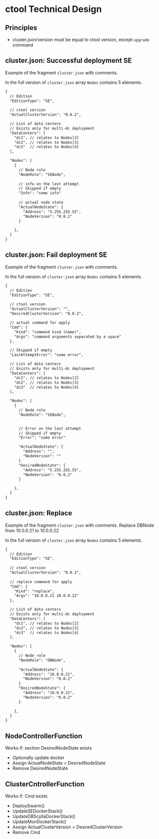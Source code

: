 # ctool Technical Design

## Principles

- cluster.json/version must be equal to ctool version, except `upgrade` command 


## cluster.json: Successful deployment SE

Example of the fragment `cluster.json` with comments.

In the full version of `cluster.json` array `Nodes` contains 5 elements.

```txt
{
  // Edition
  "EditionType": "SE", 
  
  // ctool version
  "ActualClusterVersion": "0.0.2",

  // List of data centers
  // Exists only for multi-dc deployment
  "DataCenters": [ 
    "dc1", // relates to Nodes[2]
    "dc2", // relates to Nodes[3]
    "dc3"  // relates to Nodes[4]
  ],

  "Nodes": [
    {
      // Node role
      "NodeRole": "SENode",
   
      // info on the last attempt
      // Skipped if empty
      "Info": "some info"
        
      // actual node state     
      "ActualNodeState": {
        "Address": "5.255.255.55",
        "NodeVersion": "0.0.2"
      }

    },
  ]
}
```

## cluster.json: Fail deployment SE

Example of the fragment `cluster.json` with comments.

In the full version of `cluster.json` array `Nodes` contains 5 elements.

```txt
{
  // Edition
  "EditionType": "SE", 
  
  // ctool version
  "ActualClusterVersion": "",
  "DesiredClusterVersion": "0.0.2",

  // actual command for apply
  "Cmd": {
    "Kind": "command kind (name)",
    "Args": "command arguments separated by a space"
  },

  // Skipped if empty
  "LastAttemptError": "some error",

  // List of data centers
  // Exists only for multi-dc deployment
  "DataCenters": [ 
    "dc1", // relates to Nodes[2]
    "dc2", // relates to Nodes[3]
    "dc3"  // relates to Nodes[4]
  ],

  "Nodes": [
    {
      // Node role
      "NodeRole": "SENode",

       
      // Error on the last attempt
      // Skipped if empty
      "Error": "some error"

      "ActualNodeState": {
        "Address": "",
        "NodeVersion": ""
      }
      "DesiredNodeState": {
        "Address": "5.255.255.55",
        "NodeVersion": "0.0.2"
      }

    },
  ]
}
```

## cluster.json: Replace

Example of the fragment `cluster.json` with comments.
Replace DBNode from 10.0.0.21 to 10.0.0.22

In the full version of `cluster.json` array `Nodes` contains 5 elements.

```txt
{
  // Edition
  "EditionType": "SE", 
  
  // ctool version
  "ActualClusterVersion": "0.0.2",
  
  // replace command for apply
  "Cmd": {
    "Kind": "replace",
    "Args": "10.0.0.21 10.0.0.22"
  },

  // List of data centers
  // Exists only for multi-dc deployment
  "DataCenters": [ 
    "dc1", // relates to Nodes[2]
    "dc2", // relates to Nodes[3]
    "dc3"  // relates to Nodes[4]
  ],

  "Nodes": [
    {
      // Node role
      "NodeRole": "DBNode",
       
      "ActualNodeState": {
        "Address": "10.0.0.21",
        "NodeVersion": "0.0.2"
      }
      "DesiredNodeState": {
        "Address": "10.0.0.22",
        "NodeVersion": "0.0.2"
      }

    },
  ]
}
```
## NodeControllerFunction

Works if: section DesiredNodeState exists

  - Optionally update docker
  - Assign ActualNodeState = DesiredNodeState
  - Remove DesiredNodeState

## ClusterCntrollerFunction

Works if: Cmd exists 

  - DeploySwarm()
  - UpdateSEDockerStack()
  - UpdateDBScyllaDockerStack()
  - UpdateMonDockerStack()
  - Assign ActualClusterVersion = DesiredClusterVersion
  - Remove Cmd
